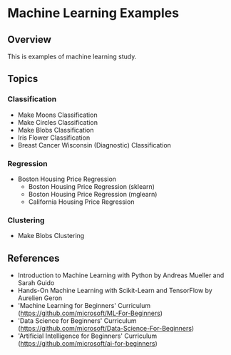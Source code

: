 # Machine Learning Examples

## Overview

This is examples of machine learning study.

## Topics

### Classification

- Make Moons Classification
- Make Circles Classification
- Make Blobs Classification
- Iris Flower Classification
- Breast Cancer Wisconsin (Diagnostic) Classification

### Regression

- Boston Housing Price Regression
    - Boston Housing Price Regression (sklearn)
    - Boston Housing Price Regression (mglearn)
    - California Housing Price Regression

### Clustering

- Make Blobs Clustering

## References

- Introduction to Machine Learning with Python by Andreas Mueller and Sarah Guido
- Hands-On Machine Learning with Scikit-Learn and TensorFlow by Aurelien Geron
- 'Machine Learning for Beginners' Curriculum (https://github.com/microsoft/ML-For-Beginners)
- 'Data Science for Beginners' Curriculum (https://github.com/microsoft/Data-Science-For-Beginners)
- 'Artificial Intelligence for Beginners' Curriculum (https://github.com/microsoft/ai-for-beginners)
